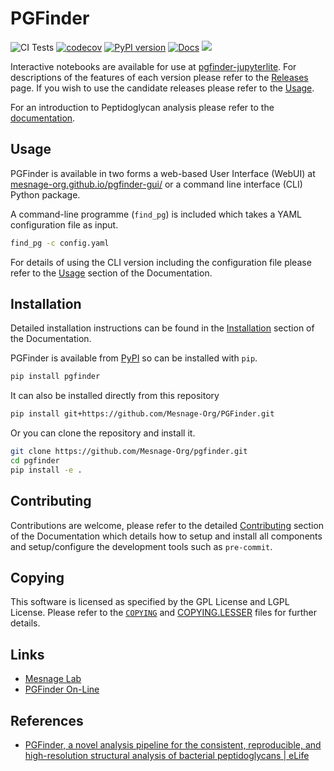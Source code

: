 # PGFinder

![CI Tests](https://github.com/Mesnage-Org/pgfinder/actions/workflows/ci-tests.yml/badge.svg)
[![codecov](https://codecov.io/gh/Mesnage-Org/pgfinder/branch/master/graph/badge.svg?token=5SM94G9Z6K)](https://codecov.io/gh/Mesnage-Org/pgfinder)
[![PyPI version](https://img.shields.io/pypi/v/pgfinder?color=blue)](https://pypi.org/project/pgfinder/)
[![Docs](https://img.shields.io/badge/github.io-docs-green)](https://mesnage-org.github.io/pgfinder/)
[![](https://img.shields.io/badge/ORDA--DOI-10.15131%2Fshef.data.20101751.v1-lightgrey)](https://doi.org/10.15131/shef.data.20101751.v1)

Interactive notebooks are available for use at
[pgfinder-jupyterlite](https://mesnage-org.github.io/pgfinder-jupyterlite/lab?path=pgfinder_interactive.ipynb). For
descriptions of the features of each version please refer to the
[Releases](https://github.com/Mesnage-Org/pgfinder/releases) page. If you wish to use the candidate releases please
refer to the [Usage](https://mesnage-org.github.io/pgfinder/master/usage.html).

For an introduction to Peptidoglycan analysis please refer to the
[documentation](https://mesnage-org.github.io/pgfinder/master/introduction.html).

## Usage

PGFinder is available in two forms a web-based User Interface (WebUI) at
[mesnage-org.github.io/pgfinder-gui/](https://mesnage-org.github.io/pgfinder-gui/) or a command line interface (CLI)
Python package.


A command-line programme (`find_pg`) is included which takes a YAML configuration file as input.

``` bash
find_pg -c config.yaml
```

For details of using the CLI version including the configuration file please refer to the
[Usage](https://mesnage-org.github.io/pgfinder/master/usage.html) section of the Documentation.

## Installation

Detailed installation instructions can be found in the
[Installation](https://mesnage-org.github.io/pgfinder/master/installation.html) section of the Documentation.

PGFinder is available from [PyPI](https://pypi.org/project/pgfinder/) so can be installed with `pip`.

``` bash
pip install pgfinder
```

It can also be installed directly from this repository

``` bash
pip install git+https://github.com/Mesnage-Org/PGFinder.git
```

Or you can clone the repository and install it.

``` bash
git clone https://github.com/Mesnage-Org/pgfinder.git
cd pgfinder
pip install -e .
```

## Contributing

Contributions are welcome, please refer to the detailed
[Contributing](https://mesnage-org.github.io/pgfinder/master/contributing.html) section of the Documentation which
details how to setup and install all components and setup/configure the development tools such as `pre-commit`.

## Copying

This software is licensed as specified by the GPL License and LGPL License. Please refer to the
[`COPYING`](https://github.com/Mesnage-Org/pgfinder/blob/master/COPYING) and
[COPYING.LESSER](https://github.com/Mesnage-Org/pgfinder/blob/master/COPYING.LESSER) files for further details.

## Links

* [Mesnage Lab](https://mesnagelab.weebly.com/)
* [PGFinder On-Line](https://mesnage-org.github.io/pgfinder-gui/)

## References

* [PGFinder, a novel analysis pipeline for the consistent, reproducible, and high-resolution structural analysis of bacterial peptidoglycans | eLife](https://elifesciences.org/articles/70597)
